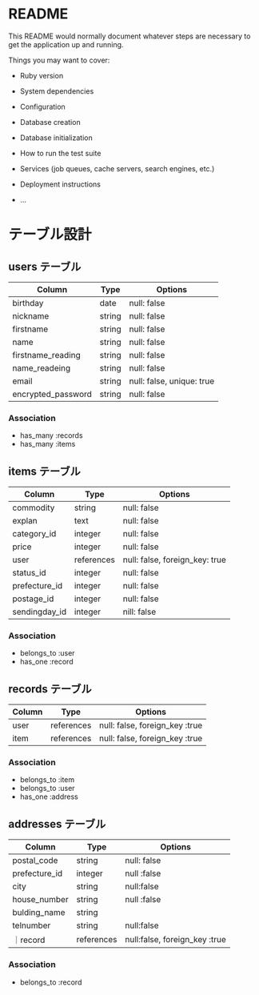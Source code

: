 
# README

This README would normally document whatever steps are necessary to get the
application up and running.

Things you may want to cover:

* Ruby version

* System dependencies

* Configuration

* Database creation

* Database initialization

* How to run the test suite

* Services (job queues, cache servers, search engines, etc.)

* Deployment instructions

* ...
# テーブル設計

## users テーブル

| Column   | Type   | Options     |
| -------- | ------ | ----------- |
| birthday | date | null: false |
| nickname | string | null: false |
| firstname     | string | null: false |
| name     | string | null: false |
| firstname_reading     | string | null: false |
| name_readeing     | string | null: false |
| email    | string | null: false, unique: true|
| encrypted_password | string | null: false |

### Association

- has_many :records
- has_many :items

## items テーブル

| Column | Type   | Options     |
| ------ | ------ | ----------- |
| commodity | string | null: false |
| explan | text | null: false|
| category_id | integer | null: false |
| price | integer | null: false |
| user   | references | null: false, foreign_key: true |
| status_id | integer | null: false |
| prefecture_id | integer | null: false |
| postage_id | integer | null: false |
| sendingday_id | integer | nill: false |

### Association

- belongs_to :user
- has_one :record

## records テーブル

| Column | Type       | Options                        |
| ------ | ---------- | ------------------------------ |
| user   | references | null: false, foreign_key :true |
| item   | references | null: false, foreign_key :true |

### Association

- belongs_to :item
- belongs_to :user
- has_one :address

## addresses テーブル

| Column  | Type       | Options |
| ------- | ---------- | ---------------------------- |
| postal_code | string |null: false|
| prefecture_id | integer | null :false|
| city | string | null:false |
| house_number | string | null :false |
| bulding_name | string |  |
| telnumber | string | null:false |
｜record | references | null:false, foreign_key :true |

### Association


- belongs_to :record